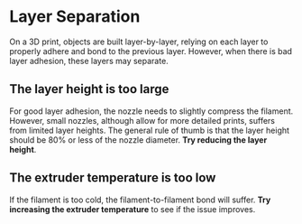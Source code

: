 # Layer Separation

On a 3D print, objects are built layer-by-layer, relying on each layer to properly adhere and bond to the previous layer. However, when there is bad layer adhesion, these layers may separate.

## The layer height is too large

For good layer adhesion, the nozzle needs to slightly compress the filament. However, small nozzles, although allow for more detailed prints, suffers from limited layer heights. The general rule of thumb is that the layer height should be 80% or less of the nozzle diameter. **Try reducing the layer height**.

## The extruder temperature is too low

If the filament is too cold, the filament-to-filament bond will suffer. **Try increasing the extruder temperature** to see if the issue improves.
